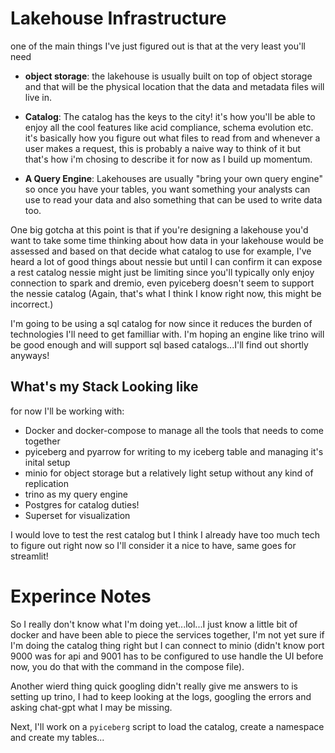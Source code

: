 # Lakehouse Infrastructure

one of the main things I've just figured out is that at the very least you'll need

- **object storage**: the lakehouse is usually built on top of object storage and that will be the physical location that the data and metadata files will live in.

- **Catalog**: The catalog has the keys to the city! it's how you'll be able to enjoy all the cool features like acid compliance, schema evolution etc. it's basically how you figure out what files to read from and whenever a user makes a request, this is probably a naive way to think of it but that's how i'm chosing to describe it for now as I build up momentum.

- **A Query Engine**: Lakehouses are usually "bring your own query engine" so once you have your tables, you want something your analysts can use to read your data and also something that can be used to write data too.


One big gotcha at this point is that if you're designing a lakehouse you'd want to take some time thinking about how data in your lakehouse would be assessed and based on that decide what catalog to use for example, I've heard a lot of good things about nessie but until I can confirm it can expose a rest catalog nessie might just be limiting since you'll typically only enjoy connection to spark and dremio, even pyiceberg doesn't seem to support the nessie catalog (Again, that's what I think I know right now, this might be incorrect.)

I'm going to be using a sql catalog for now since it reduces the burden of technologies I'll need to get familliar with. I'm hoping an engine like trino will be good enough and will support sql based catalogs...I'll find out shortly anyways!


## What's my Stack Looking like

for now I'll be working with:

- Docker and docker-compose to manage all the tools that needs to come together
- pyiceberg and pyarrow for writing to my iceberg table and managing it's inital setup
- minio for object storage but a relatively light setup without any kind of replication
- trino as my query engine
- Postgres for catalog duties!
- Superset for visualization

I would love to test the rest catalog but I think I already have too much tech to figure out right now so I'll consider it a nice to have, same goes for streamlit!


# Experince Notes

So I really don't know what I'm doing yet...lol...I just know a little bit of docker and have been able to piece the services together, I'm not yet sure if I'm doing the catalog thing right but I can connect to minio (didn't know port 9000 was for api and 9001 has to be configured to use handle the UI before now, you do that with the command in the compose file).

Another wierd thing quick googling didn't really give me answers to is setting up trino, I had to keep looking at the logs, googling the errors and asking chat-gpt what I may be missing.

Next, I'll work on a `pyiceberg` script to load the catalog, create a namespace and create my tables...